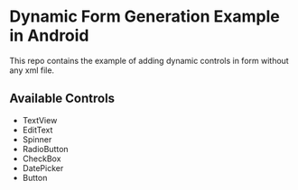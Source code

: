 # Dynamic Form Generation Example in Android

This repo contains the example of adding dynamic controls in form without any xml file.

## Available Controls

* TextView
* EditText
* Spinner
* RadioButton
* CheckBox
* DatePicker
* Button
